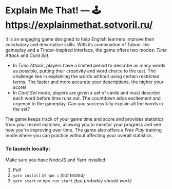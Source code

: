 # Explain Me That! — 🕹️ https://explainmethat.sotvoril.ru/

It is an engaging game designed to help English learners improve their vocabulary and descriptive skills. With its combination of Taboo-like gameplay and a Tinder-inspired interface, the game offers two modes: _Time Attack_ and _Card Set_.

- In _Time Attack_, players have a limited period to describe as many words as possible, putting their creativity and word choice to the test. The challenge lies in explaining the words without using certain restricted terms. The faster and more accurate your descriptions, the higher your score!
- In _Card Set_ mode, players are given a set of cards and must describe each word before time runs out. The countdown adds excitement and urgency to the gameplay. Can you successfully explain all the words in the set?

The game keeps track of your game time and score and provides statistics from your recent matches, allowing you to monitor your progress and see how you're improving over time. The game also offers a _Free Play_ training mode where you can practice without affecting your overall statistics.

### To launch locally:
Make sure you have NodeJS and Yarn installed
1. Pull
2. `yarn install` or `npm i` _(not tested)_
3. `yarn start` or `npm run start` _(but probably should work)_
